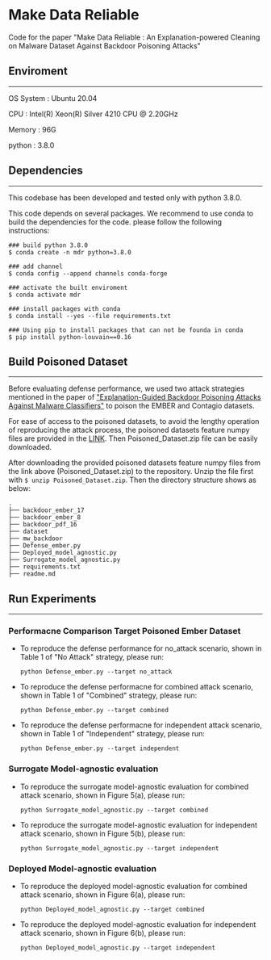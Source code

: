 # Make Data Reliable

Code for the paper "Make Data Reliable : An Explanation-powered Cleaning on Malware Dataset Against Backdoor Poisoning Attacks"

## Enviroment
---
OS System : Ubuntu 20.04

CPU : Intel(R) Xeon(R) Silver 4210 CPU @ 2.20GHz

Memory : 96G

python : 3.8.0

## Dependencies
---
This codebase has been developed and tested only with python 3.8.0.

This code depends on several packages. We recommend to use conda to build the dependencies for the code. 
please follow the following instructions:
```
### build python 3.8.0
$ conda create -n mdr python=3.8.0

### add channel
$ conda config --append channels conda-forge

### activate the built enviroment
$ conda activate mdr

### install packages with conda
$ conda install --yes --file requirements.txt

### Using pip to install packages that can not be founda in conda
$ pip install python-louvain==0.16
```

## Build Poisoned Dataset
---
Before evaluating defense performance, we used two attack strategies mentioned in the paper of ["Explanation-Guided Backdoor Poisoning Attacks Against Malware Classifiers"](https://github.com/ClonedOne/MalwareBackdoors) to poison the EMBER and Contagio datasets. 

For ease of access to the poisoned datasets, to avoid the lengthy operation of reproducing the attack process, the poisoned datasets feature numpy files are provided in the [LINK](https://github.com/wxt406611016/MDR/releases/tag/Poisoned_Datasets). Then Poisoned_Dataset.zip file can be easily downloaded.

After downloading the provided poisoned datasets feature numpy files from the link above (Poisoned_Dataset.zip) to the repository. Unzip the file first with ``$ unzip Poisoned_Dataset.zip``. Then the directory structure shows as below:
```
.
├── backdoor_ember_17
├── backdoor_ember_8
├── backdoor_pdf_16
├── dataset
├── mw_backdoor
├── Defense_ember.py
├── Deployed_model_agnostic.py
├── Surrogate_model_agnostic.py
├── requirements.txt
├── readme.md
```

## Run Experiments
---
### Performacne Comparison Target Poisoned Ember Dataset
* To reproduce the defense performance for no_attack scenario, shown in Table 1 of "No Attack" strategy, please run:

  ``python Defense_ember.py --target no_attack``

* To reproduce the defense performacne for combined attack scenario, shown in Table 1 of "Combined" strategy, please run:

  ``python Defense_ember.py --target combined``

* To reproduce the defense performacne for independent attack scenario, shown in Table 1 of "Independent" strategy, please run:

  ``python Defense_ember.py --target independent``

### Surrogate Model-agnostic evaluation
* To reproduce the surrogate model-agnostic evaluation for combined attack scenario, shown in Figure 5(a), please run:

  ``python Surrogate_model_agnostic.py --target combined``

* To reproduce the surrogate model-agnostic evaluation for independent attack scenario, shown in Figure 5(b), please run:

  ``python Surrogate_model_agnostic.py --target independent``

### Deployed Model-agnostic evaluation
* To reproduce the deployed model-agnostic evaluation for combined attack scenario, shown in Figure 6(a), please run:

  ``python Deployed_model_agnostic.py --target combined``

* To reproduce the deployed model-agnostic evaluation for independent attack scenario, shown in Figure 6(b), please run:

  ``python Deployed_model_agnostic.py --target independent``
